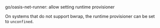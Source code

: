 go/oasis-net-runner: allow setting runtime provisioner

On systems that do not support bwrap, the runtime provisioner can be
set to `unconfined`.
